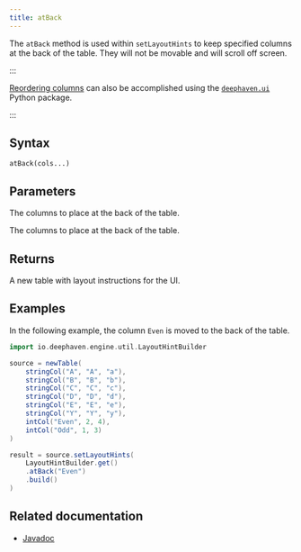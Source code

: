 ```yaml
---
title: atBack
---
```


The `atBack` method is used within `setLayoutHints` to keep specified columns at the back of the table. They will not be movable and will scroll off screen.

:::

[Reordering columns](https://deephaven.io/core/ui/docs/components/table/#column-order-and-visibility) can also be accomplished using the [`deephaven.ui`](/core/ui/docs/) Python package.

:::

## Syntax

```
atBack(cols...)
```

## Parameters

<ParamTable>
<Param name="cols" type="String...">

The columns to place at the back of the table.

</Param>
<Param name="cols" type="Collection<String>">

The columns to place at the back of the table.

</Param>
</ParamTable>

## Returns

A new table with layout instructions for the UI.

## Examples

In the following example, the column `Even` is moved to the back of the table.

```groovy order=source,result default=result
import io.deephaven.engine.util.LayoutHintBuilder

source = newTable(
    stringCol("A", "A", "a"),
    stringCol("B", "B", "b"),
    stringCol("C", "C", "c"),
    stringCol("D", "D", "d"),
    stringCol("E", "E", "e"),
    stringCol("Y", "Y", "y"),
    intCol("Even", 2, 4),
    intCol("Odd", 1, 3)
)

result = source.setLayoutHints(
    LayoutHintBuilder.get()
    .atBack("Even")
    .build()
)
```

## Related documentation

- [Javadoc](/core/javadoc/io/deephaven/engine/util/LayoutHintBuilder.html)
